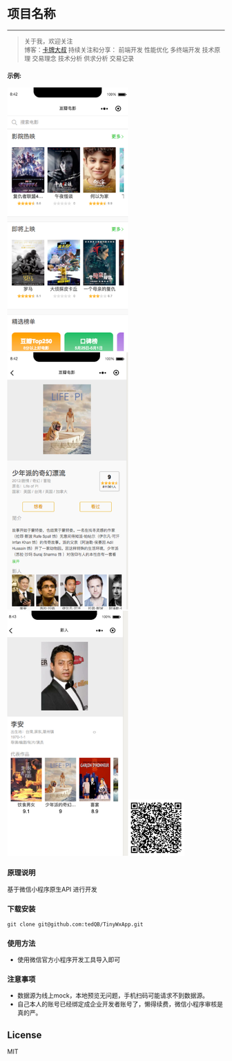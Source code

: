 
# 项目名称
-------------

> 关于我，欢迎关注  
  博客：[卡牌大叔](https://tedQB.github.io) 
  持续关注和分享：
  前端开发 性能优化 多终端开发 技术原理 
  交易理念 技术分析 供求分析 交易记录


#### 示例: 
<img src="https://github.com/tedQB/TinyWxApp/blob/master/pages/images/Xnip2019-05-25_08-43-03.jpg?raw=true" width=280 /><img src="https://github.com/tedQB/TinyWxApp/blob/master/pages/images/Xnip2019-05-25_08-43-14.jpg?raw=true" width=280 /><img src="https://github.com/tedQB/TinyWxApp/blob/master/pages/images/Xnip2019-05-25_08-43-48.jpg?raw=true" width=280 /><img src="https://github.com/tedQB/TinyWxApp/blob/master/pages/images/oGebq0Duvk5FKAslYd1rhAwQk2nw.jpg?raw=true" width=130>


### 原理说明
基于微信小程序原生API 进行开发


### 下载安装

``` xml
git clone git@github.com:tedQB/TinyWxApp.git
```


### 使用方法
* 使用微信官方小程序开发工具导入即可

### 注意事项
* 数据源为线上mock，本地预览无问题，手机扫码可能请求不到数据源。
* 自己本人的账号已经绑定成企业开发者账号了，懒得续费，微信小程序审核是真的严。

## License
MIT
